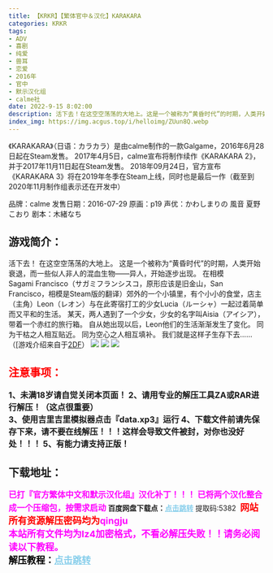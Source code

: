 ```yaml
---
title: 【KRKR】【繁体官中＆汉化】KARAKARA
categories: KRKR
tags:
- ADV
- 喜剧
- 纯爱
- 兽耳
- 恋爱
- 2016年
- 官中
- 默示汉化组
- calme社
date: 2022-9-15 8:02:00
description: 活下去！在这空空荡荡的大地上。这是一个被称为“黄昏时代”的时期，人类开始衰退，而一些似人非人的混血生物——异人，开始逐步出现。郊外的一个小镇里，有个小小的食堂，店主（主角）Leon（レオン）与在此寄宿打工的少女Lucia（ルーシャ）一起过着简单而又平和的生活。某天，两人遇到了一个少女，少女的名字叫Aisia（アイシア），带着一个赤红的旅行箱。自从她出现以后，Leon他们的生活渐渐发生了变化。同为干枯之人相互贴近。同为空心之人相互填补。我们就是这样子生存下去……
index_img: https://img.acgus.top/i/helloimg/ZUun8Q.webp
---
```

《KARAKARA》（日语：カラカラ）是由calme制作的一款Galgame，2016年6月28日起在Steam发售。
2017年4月5日，calme宣布将制作续作《KARAKARA 2》，并于2017年11月11日起在Steam发售。
2018年09月24日，官方宣布《KARAKARA 3》将在2019年冬季在Steam上线，同时也是最后一作（截至到2020年11月制作组表示还在开发中）

品牌：calme
发售日期：2016-07-29
原画：p19
声优：かわしまりの 風音 夏野こおり
剧本：木緒なち

## 游戏简介：
活下去！
在这空空荡荡的大地上。
这是一个被称为“黄昏时代”的时期，人类开始衰退，而一些似人非人的混血生物——异人，开始逐步出现。
在相模Sagami Francisco（サガミフランシスコ，原形应该是旧金山，San Francisco，相模是Steam版的翻译）郊外的一个小镇里，有个小小的食堂，店主（主角）Leon（レオン）与在此寄宿打工的少女Lucia（ルーシャ）一起过着简单而又平和的生活。
某天，两人遇到了一个少女，少女的名字叫Aisia（アイシア），带着一个赤红的旅行箱。
自从她出现以后，Leon他们的生活渐渐发生了变化。
同为干枯之人相互贴近。
同为空心之人相互填补。
我们就是这样子生存下去……
（[游戏介绍来自于[2DF](https://galge.fun/topics/8411)）
![](https://img.acgus.top/i/helloimg/ZUui2C.webp)
![](https://img.acgus.top/i/helloimg/ZUuSXS.webp)
![](https://img.acgus.top/i/helloimg/ZUuAVD.webp)








## <font color=#FF0000 >注意事项：</font>
<font size=3><b>1、未满18岁请自觉关闭本页面！
2、请用专业的解压工具ZA或RAR进行解压！（这点很重要）           
3、使用吉里吉里模拟器点击『data.xp3』运行
4、下载文件前请先保存下来，请不要在线解压！！！这样会导致文件被封，对你也没好处！！！
5、有能力请支持正版！</b></font>

## 下载地址：
<font color=#FF00FF size=3>**已打『官方繁体中文和默示汉化组』汉化补丁！！！**</font>
<font color=#FF00FF size=3>**已将两个汉化整合成一个压缩包，按需求启动**</font>
<b>百度网盘下载点：</b><a href="https://pan.baidu.com/s/1IguU9EwPsgjk5oZh4fKt5Q?pwd=5382" style="color: #87CEEB;"><b>点击跳转</b></a> 提取码:5382
<a style="padding: 0" href="https://post.qingju.org/AD/"><img style="max-width:100%" src="https://img.acgus.top/i/2024/07/478f689b8021d8d499ab43d21acf137a.gif" alt=""></a>
<b><font color=#FF0000 size=4>网站所有资源解压密码均为</b></font><b><font color=#FF00FF size=4>qingju</font><font color=#FF0000 ></font></b><br><b><font color=#FF00FF size=4>本站所有文件均为lz4加密格式，不看必解压失败！！请务必阅读以下教程。</b></font><br><b><font color=#000 size=4>解压教程：</b><a href="https://post.qingju.org/tutorial/000/" style="color: #87CEEB;"><b>点击跳转</b></a>